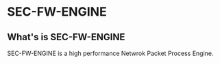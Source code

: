 SEC-FW-ENGINE
======

## What's is SEC-FW-ENGINE
SEC-FW-ENGINE is a high performance Netwrok Packet Process Engine.
